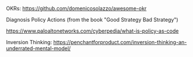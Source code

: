 
OKRs: 
https://github.com/domenicosolazzo/awesome-okr

Diagnosis Policy Actions (from the book  "Good Strategy Bad Strategy")

https://www.paloaltonetworks.com/cyberpedia/what-is-policy-as-code

Inversion Thinking: 
https://penchantforproduct.com/inversion-thinking-an-underrated-mental-model/
